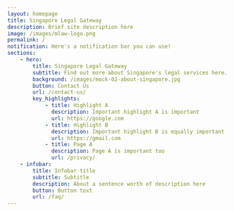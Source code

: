 ```yaml
---
layout: homepage
title: Singapore Legal Gateway
description: Brief site description here
image: /images/mlaw-logo.png
permalink: /
notification: Here's a notification bar you can use!
sections:
    - hero:
        title: Singapore Legal Gateway
        subtitle: Find out more about Singapore's legal services here.
        background: /images/mock-02-about-singapore.jpg
        button: Contact Us
        url: /contact-us/
        key_highlights:
            - title: Highlight A
              description: Important highlight A is important
              url: https://google.com
            - title: Highlight B
              description: Important highlight B is equally important
              url: https://gmail.com
            - title: Page A
              description: Page A is important too
              url: /privacy/
    - infobar:
        title: Infobar title
        subtitle: Subtitle
        description: About a sentence worth of description here
        button: Button text
        url: /faq/
---
```

